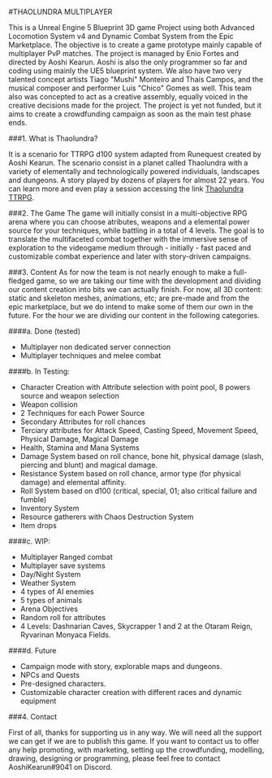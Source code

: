 #THAOLUNDRA MULTIPLAYER

This is a Unreal Engine 5 Blueprint 3D game Project using both Advanced Locomotion System v4 and Dynamic Combat System from the Epic Marketplace. The objective is to create a game prototype mainly capable of multiplayer PvP matches. The project is managed by Enio Fortes and directed by Aoshi Kearun. Aoshi is also the only programmer so far and coding using mainly the UE5 blueprint system. We also have two very talented concept artists Tiago "Mushi" Monteiro and Thais Campos, and the musical composer and performer Luis "Chico" Gomes as well. This team also was concepted to act as a creative assembly, equally voiced in the creative decisions made for the project. The project is yet not funded, but it aims to create a crowdfunding campaign as soon as the main test phase ends.


###1. What is Thaolundra?

It is a scenario for TTRPG d100 system adapted from Runequest created by Aoshi Kearun. The scenario consist in a planet called Thaolundra with a variety of elementally and technologically powered individuals, landscapes and dungeons. A story played by dozens of players for almost 22 years. You can learn more and even play a session accessing the link [Thaolundra TTRPG](http://thaolundra.bubbleapps.io "Thaolundra TTRPG").

###2. The Game
The game will initially consist in a multi-objective RPG arena where you can choose atributes, weapons and a elemental power source for your techniques, while battling in a total of 4 levels. The goal is to translate the multifaceted combat together with the immersive sense of exploration to the videogame medium through - initially - fast paced and customizable combat experience and later with story-driven campaigns.

###3. Content
As for now the team is not nearly enough to make a full-fledged game, so we are taking our time with the development and dividing our content creation into bits we can actually finish. For now, all 3D content: static and skeleton meshes, animations, etc; are pre-made and from the epic marketplace, but we do intend to make some of them our own in the future. For the hour we are dividing our content in the following categories.

####a. Done (tested)

- Multiplayer non dedicated server connection
- Multiplayer techniques and melee combat

####b. In Testing:

- Character Creation with Attribute selection with point pool, 8 powers source and weapon selection
- Weapon collision
- 2 Techniques for each Power Source
- Secondary Attributes for roll chances
- Terciary attributes for Attack Speed, Casting Speed, Movement Speed, Physical Damage, Magical Damage
- Health, Stamina and Mana Systems
- Damage System based on roll chance, bone hit, physical damage (slash, piercing and blunt) and magical damage.
- Resistance System based on roll chance, armor type (for physical damage) and elemental affinity.
- Roll System based on d100 (critical, special, 01; also critical failure and fumble)
- Inventory System
- Resource gatherers with Chaos Destruction System
- Item drops

####c. WIP:

- Multiplayer Ranged combat
- Multiplayer save systems
- Day/Night System
- Weather System
- 4 types of AI enemies
- 5 types of animals
- Arena Objectives
- Random roll for attributes
- 4 Levels: Dashnarian Caves, Skycrapper 1 and 2 at the Otaram Reign, Ryvarinan Monyaca Fields.

####d. Future

- Campaign mode with story, explorable maps and dungeons.
- NPCs and Quests
- Pre-designed characters.
- Customizable character creation with different races and dynamic equipment


###4. Contact

First of all, thanks for supporting us in any way. We will need all the support we can get if we are to publish this game. If you want to contact us to offer any help promoting, with marketing, setting up the crowdfunding, modelling, drawing, designing or programming, please feel free to contact AoshiKearun#9041 on Discord.

